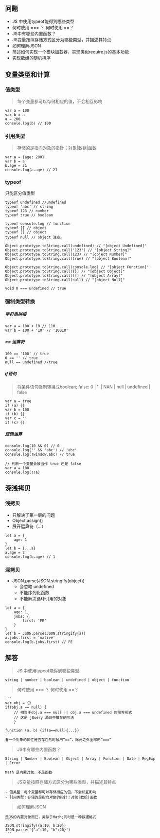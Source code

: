 ## 问题

- JS 中使用typeof能得到哪些类型
- 何时使用 === ？ 何时使用 ==？
- JS中有哪些内置函数？
- JS变量按照存储方式区分为哪些类型，并描述其特点
- 如何理解JSON
- 简述如何实现一个模块加载器，实现类似require.js的基本功能
- 实现数组的随机排序

## 变量类型和计算

### 值类型

> 每个变量都可以存储相应的值，不会相互影响

```
var a = 100
var b = a
a = 200
console.log(b) // 100
```

### 引用类型

> 存储的是指向对象的指针；对象|数组|函数

```
var a = {age: 200}
var b = a
b.age = 21
console.log(a.age) // 21
```
### typeof

只能区分值类型

```
typeof undefined //undefined
typeof 'abc' // string
typeof 123 // number
typeof true // boolean

typeof console.log // function
typeof {} // object
typeof [] // object
typeof null // object 注意⚠️
```

```
Object.prototype.toString.call(undefined) // "[object Undefined]"
Object.prototype.toString.call('123') // "[object String]"
Object.prototype.toString.call(123) // "[object Number]"
Object.prototype.toString.call(true) // "[object Boolean]"

Object.prototype.toString.call(console.log) // "[object Function]"
Object.prototype.toString.call({}) // "[object Object]"
Object.prototype.toString.call([]) // "[object Array]"
Object.prototype.toString.call(null) // "[object Null]"

```

```
void 0 === undefined // true
```

### 强制类型转换


##### 字符串拼接

```
var a = 100 + 10 // 110
var b = 100 + '10' // '10010'
```
##### == 运算符

```
100 == '100' // true
0 == '' // true
null == undefined //true
```

##### if语句

> 将条件语句强制转换成boolean;
> false: 0 | '' | NAN | null | undefined | false


```
var a = true
if (a) {}
var b = 100
if (b) {}
var c = ''
if (c) {}
```

##### 逻辑运算

```
console.log(10 && 0) // 0
console.log('' && 'abc') // 'abc'
console.log(!window.abc) // true

// 判断一个变量会被当作 true 还是 false
var a = 100
console.log(!!a)
```

## 深浅拷贝

### 浅拷贝

- 只解决了第一层的问题
- Object.assign()
- 展开运算符（…）

```
let a = {
    age: 1
}
let b = {...a}
a.age = 2
console.log(b.age) // 1
```

### 深拷贝

- JSON.parse(JSON.stringify(object))
	- 会忽略 undefined
	- 不能序列化函数
	- 不能解决循环引用的对象

```
let a = {
    age: 1,
    jobs: {
        first: 'FE'
    }
}
let b = JSON.parse(JSON.stringify(a))
a.jobs.first = 'native'
console.log(b.jobs.first) // FE
```

## 解答

> JS 中使用typeof能得到哪些类型

	string | number | boolean | undefined | object | function

> 何时使用 === ？ 何时使用 ==？

	```
	var obj = {}
	if(obj.a == null) {
		// 相当于obj.a === null || obj.a === undefined 的简写形式
		// 这是 jQuery 源码中推荐的写法
		}

	function (a, b) {if(a==null){...}}
	```
	看一个对象的属性是否存在的时候用“==”，除此之外全部用“===”

> JS中有哪些内置函数？

	String | Number | Boolean | Object | Array | Function | Date | RegExp | Error

	Math 是内置对象，不是函数


> JS变量按照存储方式区分为哪些类型，并描述其特点

	- 值类型：每个变量都可以存储相应的值，不会相互影响
	- 引用类型：存储的是指向对象的指针；对象|数组|函数


> 如何理解JSON

	是JS的内置对象而已，类似于Math;同时是一种数据格式
	```
	JSON.stringify({a:10, b:20})
	JSON.parse('{"a":10, "b":20}')
	```




















